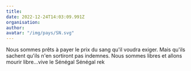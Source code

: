 ```yaml
---
title: 
date: 2022-12-24T14:03:09.991Z
organisation: 
author: 
avatar: "/img/pays/SN.svg"
---
```


Nous sommes  prêts à  payer le prix du sang qu'il voudra exiger. Mais qu'ils sachent qu'ils n'en sortiront pas indemnes. Nous sommes libres et allons mourir libre...vive le Sénégal Sénégal rek